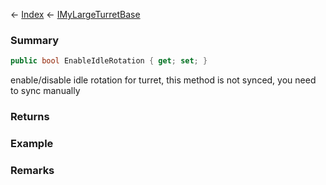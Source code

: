 ← [Index](Api-Index) ← [IMyLargeTurretBase](Sandbox.ModAPI.Ingame.IMyLargeTurretBase)

### Summary

```csharp
public bool EnableIdleRotation { get; set; }
```

enable/disable idle rotation for turret, this method is not synced, you need to sync manually

### Returns

### Example

### Remarks

